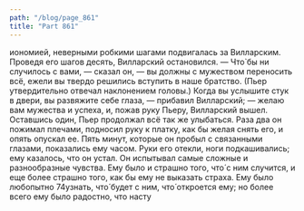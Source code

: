 ```yaml
---
path: "/blog/page_861"
title: "Part 861"
---
```


иономией, неверными робкими шагами подвигалась за Вилларским.
Проведя его шагов десять, Вилларский остановился.
— Что̀ бы ни случилось с вами, — сказал он, — вы должны с мужеством переносить всё, ежели вы твердо решились вступить в наше братство. (Пьер утвердительно отвечал наклонением головы.) Когда вы услышите стук в двери, вы развяжите себе глаза, — прибавил Вилларский; — желаю вам мужества и успеха, и, пожав руку Пьеру, Вилларский вышел.
Оставшись один, Пьер продолжал всё так же улыбаться. Раза два он пожимал плечами, подносил руку к платку, как бы желая снять его, и опять опускал ее. Пять минут, которые он пробыл с связанными глазами, показались ему часом. Руки его отекли, ноги подкашивались; ему казалось, что он устал. Он испытывал самые сложные и разнообразные чувства. Ему было и страшно того, что́ с ним случится, и еще более страшно того, как бы ему не выказать страха. Ему было любопытно 74узнать, что́ будет с ним, что́ откроется ему; но более всего ему было радостно, что насту
